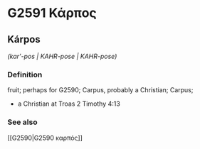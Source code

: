 # G2591 Κάρπος

## Kárpos

_(kar'-pos | KAHR-pose | KAHR-pose)_

### Definition

fruit; perhaps for G2590; Carpus, probably a Christian; Carpus; 

- a Christian at Troas 2 Timothy 4:13

### See also

[[G2590|G2590 καρπός]]
